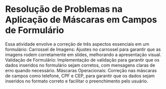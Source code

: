 # Resolução de Problemas na Aplicação de Máscaras em Campos de Formulário
Essa atividade envolve a correção de três aspectos essenciais em um formulário:
Carrossel de Imagens: Ajustes no carrossel para garantir que as imagens rodem corretamente em slides, melhorando a apresentação visual.
Validação de Formulário: Implementação de validação para garantir que os dados inseridos no formulário sejam corretos, com mensagens claras de erro quando necessário.
Máscaras Operacionais: Correção nas máscaras de campos como telefone, CPF e CEP, para garantir que os dados sejam inseridos no formato correto e facilitar o preenchimento pelo usuário.
